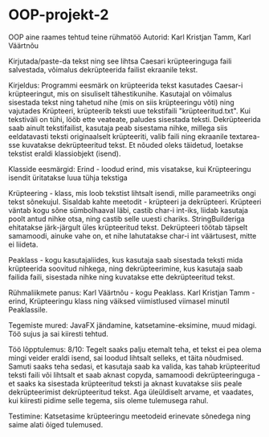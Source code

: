 # OOP-projekt-2
OOP aine raames tehtud teine rühmatöö
Autorid: Karl Kristjan Tamm, Karl Väärtnõu

Kirjutada/paste-da tekst ning see lihtsa Caesari krüpteeringuga faili salvestada, võimalus dekrüpteerida failist ekraanile tekst.

Kirjeldus: Programmi eesmärk on krüpteerida tekst kasutades Caesar-i krüpteeringut, mis on sisuliselt
tähestikunihe. Kasutajal on võimalus sisestada tekst ning tahetud nihe (mis on siis krüpteeringu võti) 
ning vajutades Krüpteeri, krüpteerib teksti uue tekstifaili "krüpteeritud.txt". Kui tekstiväli on tühi, lööb
ette veateate, paludes sisestada teksti. Dekrüpteerida saab ainult tekstifailist, kasutaja peab sisestama nihke,
millega siis eeldatavasti teksti originaalselt krüpteeriti, valib faili ning ekraanile textarea-sse kuvatakse
dekrüpteeritud tekst. Et nõuded oleks täidetud, loetakse tekstist eraldi klassiobjekt (isend).

Klasside eesmärgid:
Erind - loodud erind, mis visatakse, kui Krüpteeringu isendit üritatakse luua tühja tekstiga

Krüpteering - klass, mis loob tekstist lihtsalt isendi, mille parameetriks ongi tekst sõnekujul.
Sisaldab kahte meetodit - krüpteeri ja dekrüpteeri. Krüpteeri väntab kogu sõne sümbolhaaval läbi, 
castib char-i int-iks, liidab kasutaja poolt antud nihke otsa, ning castib selle uuesti chariks. StringBuilderiga
ehitatakse järk-järgult üles krüpteeritud tekst. Dekrüpteeri töötab täpselt samamoodi, ainuke vahe on, et nihe
lahutatakse char-i int väärtusest, mitte ei liideta.

Peaklass - kogu kasutajaliides, kus kasutaja saab sisestada teksti mida krüpteerida soovitud nihkega, ning 
dekrüpteerimine, kus kasutaja saab failida faili, sisestada nihke ning kuvatakse ette dekrüpteeritud tekst.

Rühmaliikmete panus:
Karl Väärtnõu - kogu Peaklass.
Karl Kristjan Tamm - erind, Krüpteeringu klass ning väiksed viimistlused viimasel minutil Peaklassile.

Tegemiste mured:
JavaFX jändamine, katsetamine-eksimine, muud midagi. Töö sujus ja sai kiiresti tehtud.

Töö lõpptulemus:
8/10: Tegelt saaks palju etemalt teha, et tekst ei pea olema mingi veider eraldi isend, sai loodud 
lihtsalt selleks, et täita nõudmised. Samuti saaks teha sedasi, et kasutaja saab ka valida, kas tahab krüpteeritud
teksti faili või lihtsalt et saab aknast copyda, samamoodi dekrüpteeringuga - et saaks ka sisestada krüpteeritud
teksti ja aknast kuvatakse siis peale dekrüpteerimist dekrüpteeritud tekst. Aga üleüldiselt arvame, et vaadates, 
kui kiiresti pidime selle tegema, siis oleme tulemusega rahul.

Testimine:
Katsetasime krüpteeringu meetodeid erinevate sõnedega ning saime alati õiged tulemused.






